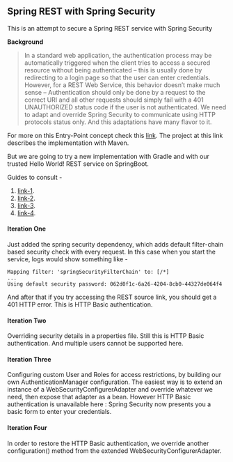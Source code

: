 ## Spring REST with Spring Security

This is an attempt to secure a Spring REST service with Spring Security

**Background**
> In a standard web application, the authentication process may be automatically triggered when the client tries to access a secured resource without being authenticated – this is usually done by redirecting to a login page so that the user can enter credentials. 
> However, for a REST Web Service, this behavior doesn’t make much sense – Authentication should only be done by a request to the correct URI and all other requests should simply fail with a 401 UNAUTHORIZED status code if the user is not authenticated.
> We need to adapt and override Spring Security to communicate using HTTP protocols status only. And this adaptations have many flavor to it.

For more on this Entry-Point concept check this [link](http://www.baeldung.com/securing-a-restful-web-service-with-spring-security). The project at this link describes the 
implementation with Maven.

But we are going to try a new implementation with Gradle and with our trusted Hello World! REST service on SpringBoot. 

Guides to consult - 
1. [link-1](https://dzone.com/articles/secure-rest-services-using).
2. [link-2](http://www.springboottutorial.com/securing-rest-services-with-spring-boot-starter-security).
3. [link-3](https://www.codesandnotes.be/2014/09/21/beginning-spring-security-authentication-on-spring-boot/).
4. [link-4](https://www.codesandnotes.be/2014/10/31/restful-authentication-using-spring-security-on-spring-boot-and-jquery-as-a-web-client/).


#### Iteration One
Just added the spring security dependency, which adds default filter-chain based security check with every request. In this case when you start the service, 
logs would show something like - 

```
Mapping filter: 'springSecurityFilterChain' to: [/*]
...
Using default security password: 062d0f1c-6a26-4204-8cb0-44327de064f4
```

And after that if you try accessing the REST source link, you should get a 401 HTTP error. This is HTTP Basic authentication.

#### Iteration Two
Overriding security details in a properties file. Still this is HTTP Basic authentication. And multiple users cannot be supported here.

#### Iteration Three
Configuring custom User and Roles for access restrictions, by building our own AuthenticationManager configuration. The easiest way is to extend an instance of a WebSecurityConfigurerAdapter and override whatever we need, then expose that adapter as a bean.
However HTTP Basic authentication is unavailable here : Spring Security now presents you a basic form to enter your credentials.

#### Iteration Four
In order to restore the HTTP Basic authentication, we override another configuration() method from the extended WebSecurityConfigurerAdapter.





